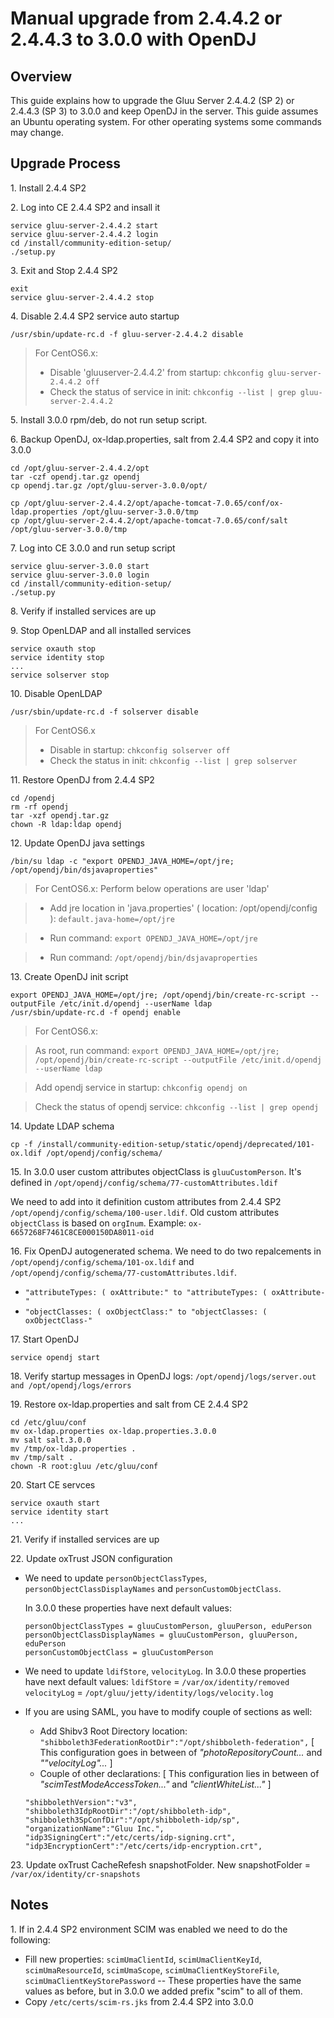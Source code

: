 # Manual upgrade from 2.4.4.2 or 2.4.4.3 to 3.0.0 with OpenDJ

## Overview
This guide explains how to upgrade the Gluu Server 2.4.4.2 (SP 2) or 2.4.4.3 (SP 3) to 3.0.0 
and keep OpenDJ in the server. This guide assumes an Ubuntu operating system. 
For other operating systems some commands may change.

## Upgrade Process

1\. Install 2.4.4 SP2

2\. Log into CE 2.4.4 SP2 and insall it
```
service gluu-server-2.4.4.2 start
service gluu-server-2.4.4.2 login
cd /install/community-edition-setup/
./setup.py
```
3\. Exit and Stop 2.4.4 SP2
```
exit
service gluu-server-2.4.4.2 stop
```
4\. Disable 2.4.4 SP2 service auto startup
```
/usr/sbin/update-rc.d -f gluu-server-2.4.4.2 disable
```
> For CentOS6.x: 
> - Disable 'gluuserver-2.4.4.2' from startup: `chkconfig gluu-server-2.4.4.2 off`
> - Check the status of service in init: `chkconfig --list | grep gluu-server-2.4.4.2`

5\. Install 3.0.0 rpm/deb, do not run setup script. 

6\. Backup OpenDJ, ox-ldap.properties, salt from 2.4.4 SP2 and copy it into 3.0.0
```
cd /opt/gluu-server-2.4.4.2/opt
tar -czf opendj.tar.gz opendj
cp opendj.tar.gz /opt/gluu-server-3.0.0/opt/

cp /opt/gluu-server-2.4.4.2/opt/apache-tomcat-7.0.65/conf/ox-ldap.properties /opt/gluu-server-3.0.0/tmp
cp /opt/gluu-server-2.4.4.2/opt/apache-tomcat-7.0.65/conf/salt /opt/gluu-server-3.0.0/tmp
```
7\. Log into CE 3.0.0 and run setup script
```
service gluu-server-3.0.0 start
service gluu-server-3.0.0 login
cd /install/community-edition-setup/
./setup.py
```
8\. Verify if installed services are up

9\. Stop OpenLDAP and all installed services
```
service oxauth stop
service identity stop
...
service solserver stop
```
10\. Disable OpenLDAP
```
/usr/sbin/update-rc.d -f solserver disable
```

> For CentOS6.x
> - Disable in startup: `chkconfig solserver off`
> - Check the status in init: `chkconfig --list | grep solserver`

11\. Restore OpenDJ from 2.4.4 SP2
```
cd /opendj
rm -rf opendj
tar -xzf opendj.tar.gz
chown -R ldap:ldap opendj
```
12\. Update OpenDJ java settings
```
/bin/su ldap -c "export OPENDJ_JAVA_HOME=/opt/jre; /opt/opendj/bin/dsjavaproperties"
```

> For CentOS6.x: 
> Perform below operations are user 'ldap'

> - Add jre location in 'java.properties' ( location: /opt/opendj/config ): `default.java-home=/opt/jre`

> - Run command: `export OPENDJ_JAVA_HOME=/opt/jre`

> - Run command: `/opt/opendj/bin/dsjavaproperties`

13\. Create OpenDJ init script
```
export OPENDJ_JAVA_HOME=/opt/jre; /opt/opendj/bin/create-rc-script --outputFile /etc/init.d/opendj --userName ldap
/usr/sbin/update-rc.d -f opendj enable
```

> For CentOS6.x: 

> As root, run command: `export OPENDJ_JAVA_HOME=/opt/jre; /opt/opendj/bin/create-rc-script --outputFile /etc/init.d/opendj --userName ldap` 

> Add opendj service in startup: `chkconfig opendj on`

> Check the status of opendj service: `chkconfig --list | grep opendj`

14\. Update LDAP schema
```
cp -f /install/community-edition-setup/static/opendj/deprecated/101-ox.ldif /opt/opendj/config/schema/
```
15\. In 3.0.0 user custom attributes objectClass is `gluuCustomPerson`. It's defined in `/opt/opendj/config/schema/77-customAttributes.ldif` 

We need to add into it definition custom attributes from 2.4.4 SP2 `/opt/opendj/config/schema/100-user.ldif`. Old custom attributes `objectClass` is based on `orgInum`. Example: `ox-6657268F7461C8CE000150DA8011-oid`

16\. Fix OpenDJ autogenerated schema. We need to do two repalcements in `/opt/opendj/config/schema/101-ox.ldif` and `/opt/opendj/config/schema/77-customAttributes.ldif`.
 - `"attributeTypes: ( oxAttribute:" to "attributeTypes: ( oxAttribute-"`
 - `"objectClasses: ( oxObjectClass:" to "objectClasses: ( oxObjectClass-"`

17\. Start OpenDJ
```
service opendj start
```

18\. Verify startup messages in OpenDJ logs: `/opt/opendj/logs/server.out and /opt/opendj/logs/errors`

19\. Restore ox-ldap.properties and salt from CE 2.4.4 SP2
```
cd /etc/gluu/conf
mv ox-ldap.properties ox-ldap.properties.3.0.0
mv salt salt.3.0.0
mv /tmp/ox-ldap.properties .
mv /tmp/salt .
chown -R root:gluu /etc/gluu/conf
```
20\. Start CE servces
```
service oxauth start
service identity start
...
```

21\. Verify if installed services are up

22\. Update oxTrust JSON configuration
 - We need to update `personObjectClassTypes`, `personObjectClassDisplayNames` and  `personCustomObjectClass`.
 
   In  3.0.0 these properties have next default values:
   ```
   personObjectClassTypes = gluuCustomPerson, gluuPerson, eduPerson
   personObjectClassDisplayNames = gluuCustomPerson, gluuPerson, eduPerson
   personCustomObjectClass = gluuCustomPerson
   ```
 - We need to update `ldifStore`, `velocityLog`.
   In  3.0.0 these properties have next default values:
   `ldifStore` = `/var/ox/identity/removed`
   `velocityLog` = `/opt/gluu/jetty/identity/logs/velocity.log`
   
  - If you are using SAML, you have to modify couple of sections as well: 
    - Add Shibv3 Root Directory location: `"shibboleth3FederationRootDir":"/opt/shibboleth-federation",` [ This configuration goes in between of _"photoRepositoryCount..._ and _""velocityLog"..._ ]
    - Couple of other declarations: [ This configuration lies in between of _"scimTestModeAccessToken..."_ and _"clientWhiteList..."_ ] 
     ```
    "shibbolethVersion":"v3",
    "shibboleth3IdpRootDir":"/opt/shibboleth-idp",
    "shibboleth3SpConfDir":"/opt/shibboleth-idp/sp",
    "organizationName":"Gluu Inc.",
    "idp3SigningCert":"/etc/certs/idp-signing.crt",
    "idp3EncryptionCert":"/etc/certs/idp-encryption.crt",
      ```

23\. Update oxTrust CacheRefesh snapshotFolder.
   New snapshotFolder = `/var/ox/identity/cr-snapshots`

## Notes

1\. If in 2.4.4 SP2 environment SCIM was enabled we need to do the following:
 - Fill new properties: `scimUmaClientId`, `scimUmaClientKeyId`, `scimUmaResourceId`, `scimUmaScope`, `scimUmaClientKeyStoreFile`, `scimUmaClientKeyStorePassword` -- These properties have the same values as before, but in 3.0.0 we added prefix "scim" to all of them.
 - Copy `/etc/certs/scim-rs.jks` from 2.4.4 SP2 into 3.0.0
